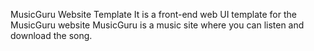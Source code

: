  MusicGuru Website Template
  It is a front-end web UI template for the MusicGuru website
MusicGuru is a music site where you can listen and download the song.
